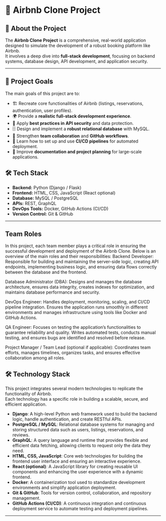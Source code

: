 # 🏡 Airbnb Clone Project

## 📌 About the Project
The **Airbnb Clone Project** is a comprehensive, real-world application designed to simulate the development of a robust booking platform like Airbnb.  
It involves a deep dive into **full-stack development**, focusing on backend systems, database design, API development, and application security.  

---

## 🎯 Project Goals
The main goals of this project are to:  
- 🏗 Recreate core functionalities of Airbnb (listings, reservations, authentication, user profiles).  
- 🌍 Provide a **realistic full-stack development experience**.  
- 🔐 Apply **best practices in API security** and data protection.  
- 🗄 Design and implement a **robust relational database** with MySQL.  
- 🤝 Strengthen **team collaboration** and **GitHub workflows**.  
- 🚀 Learn how to set up and use **CI/CD pipelines** for automated deployment.  
- 📑 Improve **documentation and project planning** for large-scale applications.  


## 🛠 Tech Stack
- **Backend:** Python (Django / Flask)  
- **Frontend:** HTML, CSS, JavaScript (React optional)  
- **Database:** MySQL / PostgreSQL  
- **APIs:** REST, GraphQL  
- **DevOps Tools:** Docker, GitHub Actions (CI/CD)  
- **Version Control:** Git & GitHub  

---
## Team Roles
In this project, each team member plays a critical role in ensuring the successful development and deployment of the Airbnb Clone. Below is an overview of the main roles and their responsibilities:
Backend Developer:
 Responsible for building and maintaining the server-side logic, creating API endpoints, implementing business logic, and ensuring data flows correctly between the database and the frontend.


Database Administrator (DBA):
 Designs and manages the database architecture, ensures data integrity, creates indexes for optimization, and maintains database performance and security.


DevOps Engineer:
 Handles deployment, monitoring, scaling, and CI/CD pipeline integration. Ensures the application runs smoothly in different environments and manages infrastructure using tools like Docker and GitHub Actions.


QA Engineer:
 Focuses on testing the application’s functionalities to guarantee reliability and quality. Writes automated tests, conducts manual testing, and ensures bugs are identified and resolved before release.


Project Manager / Team Lead (optional if applicable):
 Coordinates team efforts, manages timelines, organizes tasks, and ensures effective collaboration among all roles.

## 🛠 Technology Stack

This project integrates several modern technologies to replicate the functionality of Airbnb.  
Each technology has a specific role in building a scalable, secure, and efficient application.

- **Django**: A high-level Python web framework used to build the backend logic, handle authentication, and create RESTful APIs.  
- **PostgreSQL / MySQL**: Relational database systems for managing and storing structured data such as users, listings, reservations, and reviews.  
- **GraphQL**: A query language and runtime that provides flexible and efficient data fetching, allowing clients to request only the data they need.  
- **HTML, CSS, JavaScript**: Core web technologies for building the frontend user interface and ensuring an interactive experience.  
- **React (optional)**: A JavaScript library for creating reusable UI components and enhancing the user experience with a dynamic frontend.  
- **Docker**: A containerization tool used to standardize development environments and simplify application deployment.  
- **Git & GitHub**: Tools for version control, collaboration, and repository management.  
- **GitHub Actions (CI/CD)**: A continuous integration and continuous deployment service to automate testing and deployment pipelines.  

---
